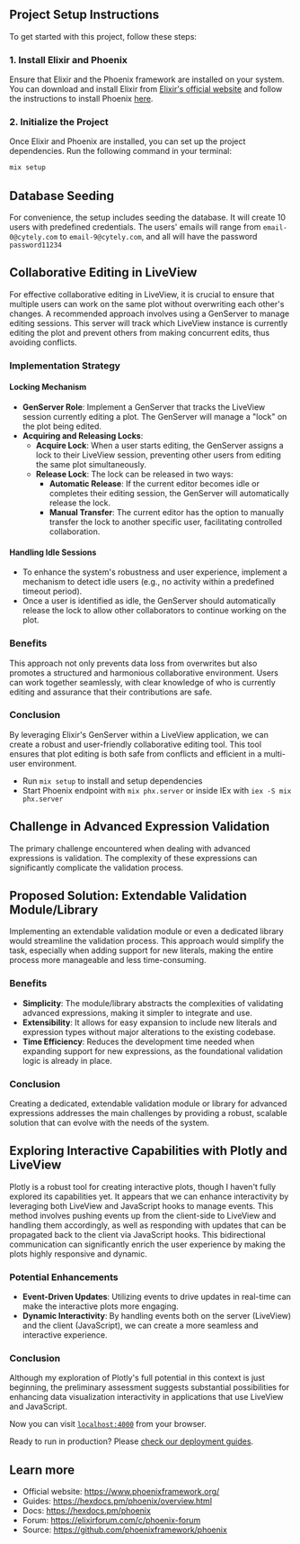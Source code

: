 ## 
## Project Setup Instructions

To get started with this project, follow these steps:

### 1. Install Elixir and Phoenix
Ensure that Elixir and the Phoenix framework are installed on your system. You can download and install Elixir from [Elixir's official website](https://elixir-lang.org/install.html) and follow the instructions to install Phoenix [here](https://hexdocs.pm/phoenix/installation.html).

### 2. Initialize the Project
Once Elixir and Phoenix are installed, you can set up the project dependencies. Run the following command in your terminal:

```bash
mix setup
```

## Database Seeding
For convenience, the setup includes seeding the database. It will create 10 users with predefined credentials. The users' emails will range from `email-0@cytely.com` to `email-9@cytely.com`, and all will have the password `password11234`


## Collaborative Editing in LiveView

For effective collaborative editing in LiveView, it is crucial to ensure that multiple users can work on the same plot without overwriting each other's changes. A recommended approach involves using a GenServer to manage editing sessions. This server will track which LiveView instance is currently editing the plot and prevent others from making concurrent edits, thus avoiding conflicts.

### Implementation Strategy

#### Locking Mechanism

- **GenServer Role**: Implement a GenServer that tracks the LiveView session currently editing a plot. The GenServer will manage a "lock" on the plot being edited.
- **Acquiring and Releasing Locks**:
  - **Acquire Lock**: When a user starts editing, the GenServer assigns a lock to their LiveView session, preventing other users from editing the same plot simultaneously.
  - **Release Lock**: The lock can be released in two ways:
    - **Automatic Release**: If the current editor becomes idle or completes their editing session, the GenServer will automatically release the lock.
    - **Manual Transfer**: The current editor has the option to manually transfer the lock to another specific user, facilitating controlled collaboration.

#### Handling Idle Sessions

- To enhance the system's robustness and user experience, implement a mechanism to detect idle users (e.g., no activity within a predefined timeout period).
- Once a user is identified as idle, the GenServer should automatically release the lock to allow other collaborators to continue working on the plot.

### Benefits

This approach not only prevents data loss from overwrites but also promotes a structured and harmonious collaborative environment. Users can work together seamlessly, with clear knowledge of who is currently editing and assurance that their contributions are safe.

### Conclusion

By leveraging Elixir's GenServer within a LiveView application, we can create a robust and user-friendly collaborative editing tool. This tool ensures that plot editing is both safe from conflicts and efficient in a multi-user environment.
  * Run `mix setup` to install and setup dependencies
  * Start Phoenix endpoint with `mix phx.server` or inside IEx with `iex -S mix phx.server`


## Challenge in Advanced Expression Validation

The primary challenge encountered when dealing with advanced expressions is validation. The complexity of these expressions can significantly complicate the validation process.

## Proposed Solution: Extendable Validation Module/Library

Implementing an extendable validation module or even a dedicated library would streamline the validation process. This approach would simplify the task, especially when adding support for new literals, making the entire process more manageable and less time-consuming.

### Benefits

- **Simplicity**: The module/library abstracts the complexities of validating advanced expressions, making it simpler to integrate and use.
- **Extensibility**: It allows for easy expansion to include new literals and expression types without major alterations to the existing codebase.
- **Time Efficiency**: Reduces the development time needed when expanding support for new expressions, as the foundational validation logic is already in place.

### Conclusion

Creating a dedicated, extendable validation module or library for advanced expressions addresses the main challenges by providing a robust, scalable solution that can evolve with the needs of the system.



## Exploring Interactive Capabilities with Plotly and LiveView

Plotly is a robust tool for creating interactive plots, though I haven't fully explored its capabilities yet. It appears that we can enhance interactivity by leveraging both LiveView and JavaScript hooks to manage events. This method involves pushing events up from the client-side to LiveView and handling them accordingly, as well as responding with updates that can be propagated back to the client via JavaScript hooks. This bidirectional communication can significantly enrich the user experience by making the plots highly responsive and dynamic.

### Potential Enhancements

- **Event-Driven Updates**: Utilizing events to drive updates in real-time can make the interactive plots more engaging.
- **Dynamic Interactivity**: By handling events both on the server (LiveView) and the client (JavaScript), we can create a more seamless and interactive experience.

### Conclusion

Although my exploration of Plotly's full potential in this context is just beginning, the preliminary assessment suggests substantial possibilities for enhancing data visualization interactivity in applications that use LiveView and JavaScript.

Now you can visit [`localhost:4000`](http://localhost:4000) from your browser.

Ready to run in production? Please [check our deployment guides](https://hexdocs.pm/phoenix/deployment.html).

## Learn more

  * Official website: https://www.phoenixframework.org/
  * Guides: https://hexdocs.pm/phoenix/overview.html
  * Docs: https://hexdocs.pm/phoenix
  * Forum: https://elixirforum.com/c/phoenix-forum
  * Source: https://github.com/phoenixframework/phoenix
